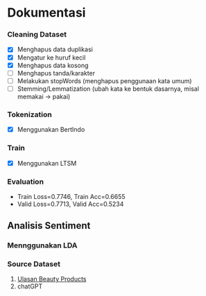 # Dokumentasi

### Cleaning Dataset
- [x] Menghapus data duplikasi
- [x] Mengatur ke huruf kecil
- [x] Menghapus data kosong
- [ ] Menghapus tanda/karakter
- [ ] Melakukan stopWords (menghapus penggunaan kata umum)
- [ ] Stemming/Lemmatization (ubah kata ke bentuk dasarnya, misal memakai → pakai)

### Tokenization
- [x] Menggunakan BertIndo

### Train
- [x] Menggunakan LTSM

### Evaluation
- Train Loss=0.7746, Train Acc=0.6655
- Valid Loss=0.7713, Valid Acc=0.5234

## Analisis Sentiment
### Mennggunakan LDA


### Source Dataset
1. [Ulasan Beauty Products](https://huggingface.co/datasets/sekarmulyani/ulasan-beauty-products)
2. chatGPT